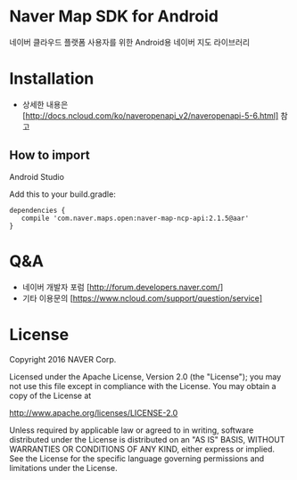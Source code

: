 # **Naver Map SDK for Android**

네이버 클라우드 플랫폼 사용자를 위한 Android용 네이버 지도 라이브러리

Installation
==
- 상세한 내용은 [http://docs.ncloud.com/ko/naveropenapi_v2/naveropenapi-5-6.html] 참고

## How to import

Android Studio

Add this to your build.gradle:

```
dependencies {
   compile 'com.naver.maps.open:naver-map-ncp-api:2.1.5@aar'
}
```

Q&A
==
- 네이버 개발자 포럼 [http://forum.developers.naver.com/]
- 기타 이용문의 [https://www.ncloud.com/support/question/service] 


License
==

Copyright 2016 NAVER Corp.

Licensed under the Apache License, Version 2.0 (the "License");
you may not use this file except in compliance with the License.
You may obtain a copy of the License at

http://www.apache.org/licenses/LICENSE-2.0

Unless required by applicable law or agreed to in writing, software
distributed under the License is distributed on an "AS IS" BASIS,
WITHOUT WARRANTIES OR CONDITIONS OF ANY KIND, either express or implied.
See the License for the specific language governing permissions and
limitations under the License.

